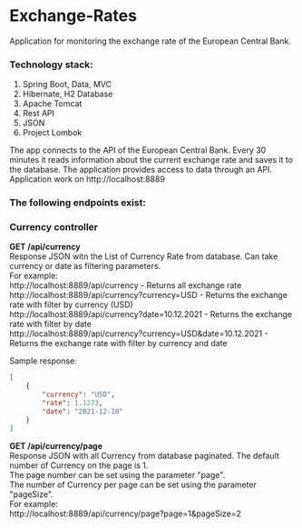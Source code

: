 # Exchange-Rates
Application for monitoring the exchange rate of the European Central Bank.

### Technology stack: ###

1) Spring Boot, Data, MVC
2) Hibernate, H2 Database
3) Apache Tomcat
4) Rest API
6) JSON
7) Project Lombok

The app connects to the API of the European Central Bank. Every 30 minutes it reads information about the current exchange rate and saves it to the database.
The application provides access to data through an API. Application work on http://localhost:8889  

### The following endpoints exist: ###

### Currency controller ###

**GET /api/currency**  
Response JSON witn the List of Currency Rate from database. Can take currency or date as filtering parameters.   
For example:  
http://localhost:8889/api/currency - Returns all exchange rate   
http://localhost:8889/api/currency?currency=USD - Returns the exchange rate with filter by currency (USD)   
http://localhost:8889/api/currency?date=10.12.2021 - Returns the exchange rate with filter by date  
http://localhost:8889/api/currency?currency=USD&date=10.12.2021 - Returns the exchange rate with filter by currency and date  

Sample response:  
```json
[
    {
        "currency": "USD",
        "rate": 1.1273,
        "date": "2021-12-10"
    }
]
```

**GET /api/currency/page**  
Response JSON with all Currency from database paginated.
The default number of Currency on the page is 1.  
The page number can be set using the parameter "page".  
The number of Currency per page can be set using the parameter "pageSize".  
For example:  
http://localhost:8889/api/currency/page?page=1&pageSize=2
